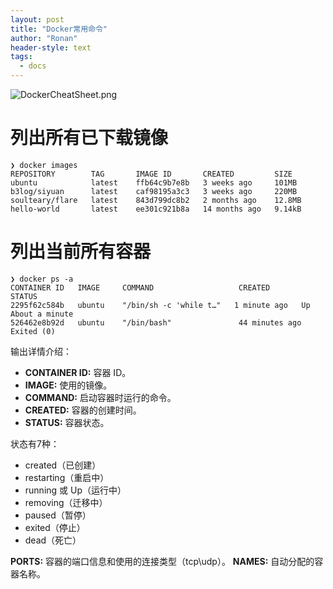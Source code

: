 ```yaml
---
layout: post
title: "Docker常用命令"
author: "Ronan"
header-style: text
tags:
  - docs
---
```

![DockerCheatSheet.png](https://imgs-dx3.pages.dev/blog_imgs/docker_command.png)

# 列出所有已下载镜像

```shell
❯ docker images
REPOSITORY        TAG       IMAGE ID       CREATED         SIZE
ubuntu            latest    ffb64c9b7e8b   3 weeks ago     101MB
b3log/siyuan      latest    caf98195a3c3   3 weeks ago     220MB
soulteary/flare   latest    843d799dc8b2   2 months ago    12.8MB
hello-world       latest    ee301c921b8a   14 months ago   9.14kB
```

# 列出当前所有容器

```shell
❯ docker ps -a
CONTAINER ID   IMAGE     COMMAND                   CREATED              STATUS
2295f62c584b   ubuntu    "/bin/sh -c 'while t…"   1 minute ago   Up About a minute
526462e8b92d   ubuntu    "/bin/bash"               44 minutes ago       Exited (0)
```

输出详情介绍：

- **CONTAINER ID:**  容器 ID。
- **IMAGE:**  使用的镜像。
- **COMMAND:**  启动容器时运行的命令。
- **CREATED:**  容器的创建时间。
- **STATUS:**  容器状态。

状态有7种：

* created（已创建）
* restarting（重启中）
* running 或 Up（运行中）
* removing（迁移中）
* paused（暂停）
* exited（停止）
* dead（死亡）

**PORTS:**  容器的端口信息和使用的连接类型（tcp\udp）。
**NAMES:**  自动分配的容器名称。
